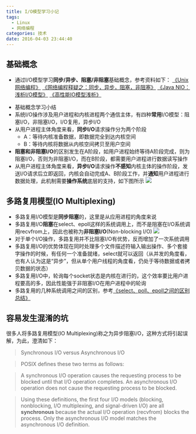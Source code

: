 ```yaml
---
title: I/O模型学习小记
tags:
  - Linux
  - 网络编程
categories: 技术
date: 2016-04-03 23:44:40
---
```

## 基础概念
* 通过I/O模型学习**同步/异步、阻塞/非阻塞**基础概念，参考资料如下：
[《Unix网络编程》](https://book.douban.com/subject/1500149/)
[《网络编程释疑之：同步，异步，阻塞，非阻塞》](http://yaocoder.blog.51cto.com/2668309/1308899)
[《Java NIO：浅析I/O模型》](http://www.cnblogs.com/dolphin0520/p/3916526.html)
[《高性能IO模型浅析》](http://www.cnblogs.com/fanzhidongyzby/p/4098546.html)

<!--more-->

* 基础概念学习小结
 * 系统I/O操作涉及用户进程和内核进程两个通信主体，有四种**常用**I/O模型：阻塞I/O，非阻塞I/O，I/O复用，异步I/O
  * 从用户进程主体角度来看，**同步I/O**请求操作分为两个阶段
     * A：等待内核准备数据，即数据完全到达内核空间
     * B：等待内核将数据从内核空间拷贝至用户空间
  * **阻塞和非阻塞I/O**的区别发生在A阶段，如用户进程始终等待A阶段完成，则为阻塞I/O，否则为非阻塞I/O，而在B阶段，都需要用户进程进行数据读写操作
  * 从用户进程主体角度来看，**异步I/O**请求操作**不感知**内核主体的操作阶段，发送I/O请求后立即返回，内核会自动完成A、B阶段工作，并**通知**用户进程进行数据处理，此机制需要**操作系统**底层的支持，如下图所示
![](http://7xshxx.com2.z0.glb.clouddn.com/IO_diff.jpg)

## 多路复用模型(IO Multiplexing)
  * 多路复用I/O模型是**同步阻塞**的，这里是从应用进程的角度来说
  * 多路复用I/O**阻塞**在select、epoll这样的系统调用上，而不是阻塞在I/O系统调用recvfrom上，因此也被称为**非阻塞I/O**(Non-blocking I/O)
![](http://7xshxx.com2.z0.glb.clouddn.com/duolufuyong.jpg?imageView/2/w/700/)
  * 对于单个I/O操作，多路复用并不比阻塞I/O有优势，反而增加了一次系统调用
  * 多路复用I/O的优势体现在同时处理多个文件描述符输入输出操作、多个套接字操作的时候，有任何一个准备就绪，select就可以返回（从并发的角度看，也有人认为这是“异步”，但从单个用户线程的角度看，仍处于等待数据或者拷贝数据的状态）
  * 多路复用I/O中，轮询每个socket状态是内核在进行的，这个效率要比用户进程要高的多，因此性能强于非阻塞I/O在用户进程中的轮询
  * 多路复用的几种系统调用之间的区别，参考[《select、poll、epoll之间的区别总结》](http://www.cnblogs.com/Anker/p/3265058.html)


## 容易发生混淆的坑
很多人将多路复用模型(IO Multiplexing)称之为异步阻塞I/O，这种方式将引起误解，为此，澄清如下：
> Synchronous I/O versus Asynchronous I/O

>  POSIX defines these two terms as follows:

>  A synchronous I/O operation causes the requesting process to be blocked until that I/O operation completes.
An asynchronous I/O operation does not cause the requesting process to be blocked.

> Using these definitions, the first four I/O models (blocking, nonblocking, I/O multiplexing, and signal-driven I/O) are all **synchronous** because the actual I/O operation (recvfrom) blocks the process. Only the asynchronous I/O model matches the asynchronous I/O definition.